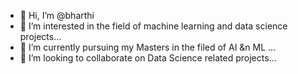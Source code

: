 - 👋 Hi, I’m @bharthi
- 👀 I’m interested in the field of machine learning and data science projects...
- 🌱 I’m currently pursuing my Masters in the filed of AI &n ML ...
- 💞️ I’m looking to collaborate on Data Science related projects...

<!---
bharthi123456/bharthi123456 is a ✨ special ✨ repository because its `README.md` (this file) appears on your GitHub profile.
You can click the Preview link to take a look at your changes.
--->
